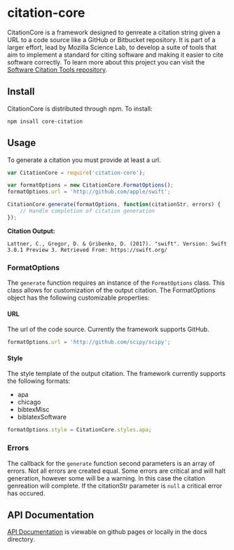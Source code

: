 # citation-core

CitationCore is a framework designed to genreate a citation string given a URL to a code source like a GitHub or Bitbucket repository.  It is part of a larger effort, lead by Mozilla Science Lab, to develop a suite of tools that aim to implement a standard for citing software and making it easier to cite software correctly.  To learn more about this project you can visit the [Software Citation Tools repository](https://github.com/mozillascience/software-citation-tools).

## Install
CitationCore is distributed through npm. To install:
```
npm insall core-citation
```

## Usage
To generate a citation you must provide at least a url.

```javascript
var CitationCore = require('citation-core');

var formatOptions = new CitationCore.FormatOptions();
formatOptions.url = 'http://github.com/apple/swift';

CitationCore.generate(formatOptions, function(citationStr, errors) {
	// Handle completion of citation generation
});
```
**Citation Output:**
```
Lattner, C., Gregor, D. & Gribenko, D. (2017). "swift". Version: Swift 3.0.1 Preview 3. Retrieved From: https://swift.org/ 
```
### FormatOptions
The `generate` function requires an instance of the `FormatOptions` class. This class allows for customization of the output citation.  The FormatOptions object has the following customizable properties:
#### URL
The url of the code source.  Currently the framework supports GitHub.
```javascript
formatOptions.url = 'http://github.com/scipy/scipy';
```
#### Style
The style template of the output citation. The framework currently supports the following formats:
* apa
* chicago
* bibtexMisc
* biblatexSoftware

```javascript
formatOptions.style = CitationCore.styles.apa;
```
### Errors
The callback for the `generate` function second parameters is an array of errors. Not all errors are created equal. Some errors are critical and will halt generation, however some will be a warning.  In this case the citation genreation will complete. If the citationStr parameter is `null` a critical error has occured.

## API Documentation
[API Documentation](https://nokeeo.github.io/CitationCore/) is viewable on github pages or locally in the docs directory.
